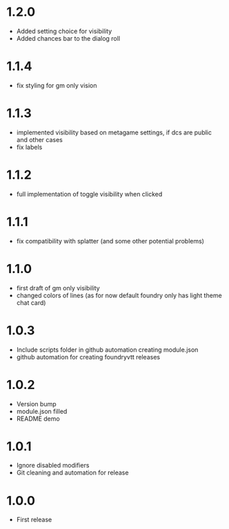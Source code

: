 # 1.2.0
- Added setting choice for visibility
- Added chances bar to the dialog roll

# 1.1.4
- fix styling for gm only vision

# 1.1.3
- implemented visibility based on metagame settings, if dcs are public and other cases
- fix labels

# 1.1.2
- full implementation of toggle visibility when clicked

# 1.1.1
- fix compatibility with splatter (and some other potential problems)

# 1.1.0
- first draft of gm only visibility
- changed colors of lines (as for now default foundry only has light theme chat card)

# 1.0.3
- Include scripts folder in github automation creating module.json
- github automation for creating foundryvtt releases

# 1.0.2
- Version bump
- module.json filled
- README demo

# 1.0.1
- Ignore disabled modifiers
- Git cleaning and automation for release

# 1.0.0
- First release